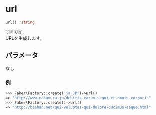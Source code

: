 # url
```php
url() :string
```
:jp: :us:  
URLを生成します。

## パラメータ
なし

### 例
```php
>>> Faker\Factory::create('ja_JP')->url()
=> "http://www.nakamura.jp/debitis-earum-sequi-et-omnis-corporis"
>>> Faker\Factory::create()->url()
=> "http://beahan.net/qui-voluptas-qui-dolore-ducimus-eaque.html"
```
